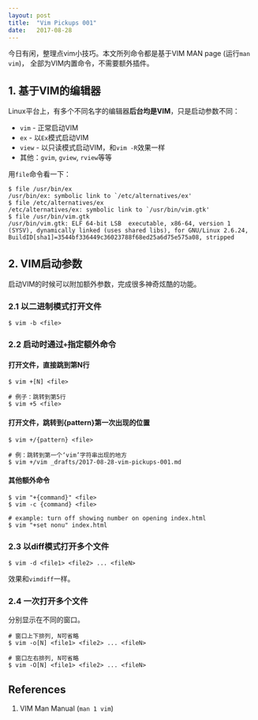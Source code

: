 ```yaml
---
layout: post
title:  "Vim Pickups 001"
date:   2017-08-28
---
```


今日有闲，整理点vim小技巧。本文所列命令都是基于VIM MAN page (运行`man vim`)，
全部为VIM内置命令，不需要额外插件。

## 1. 基于VIM的编辑器

Linux平台上，有多个不同名字的编辑器**后台均是VIM**，只是启动参数不同：

* `vim` - 正常启动VIM
* `ex` - 以`Ex`模式启动VIM
* `view` - 以只读模式启动VIM，和`vim -R`效果一样
* 其他：`gvim`, `gview`, `rview`等等

用`file`命令看一下：

```
$ file /usr/bin/ex
/usr/bin/ex: symbolic link to `/etc/alternatives/ex'
$ file /etc/alternatives/ex
/etc/alternatives/ex: symbolic link to `/usr/bin/vim.gtk'
$ file /usr/bin/vim.gtk
/usr/bin/vim.gtk: ELF 64-bit LSB  executable, x86-64, version 1 (SYSV), dynamically linked (uses shared libs), for GNU/Linux 2.6.24, BuildID[sha1]=3544bf336449c36023788f68ed25a6d75e575a08, stripped
```

## 2. VIM启动参数

启动VIM的时候可以附加额外参数，完成很多神奇炫酷的功能。

### 2.1 以二进制模式打开文件

```
$ vim -b <file>
```

### 2.2 启动时通过`+`指定额外命令

#### 打开文件，直接跳到第N行

```
$ vim +[N] <file>

# 例子：跳转到第5行
$ vim +5 <file>
```

#### 打开文件，跳转到{pattern}第一次出现的位置
```
$ vim +/{pattern} <file>

# 例：跳转到第一个‘vim’字符串出现的地方
$ vim +/vim _drafts/2017-08-28-vim-pickups-001.md
```

#### 其他额外命令

```
$ vim "+{command}" <file>
$ vim -c {command} <file>

# example: turn off showing number on opening index.html
$ vim "+set nonu" index.html
```

### 2.3 以diff模式打开多个文件

```
$ vim -d <file1> <file2> ... <fileN>
```

效果和`vimdiff`一样。

### 2.4 一次打开多个文件

分别显示在不同的窗口。

```
# 窗口上下排列, N可省略
$ vim -o[N] <file1> <file2> ... <fileN>

# 窗口左右排列, N可省略
$ vim -O[N] <file1> <file2> ... <fileN>
```

## References

1. VIM Man Manual (`man 1 vim`)
